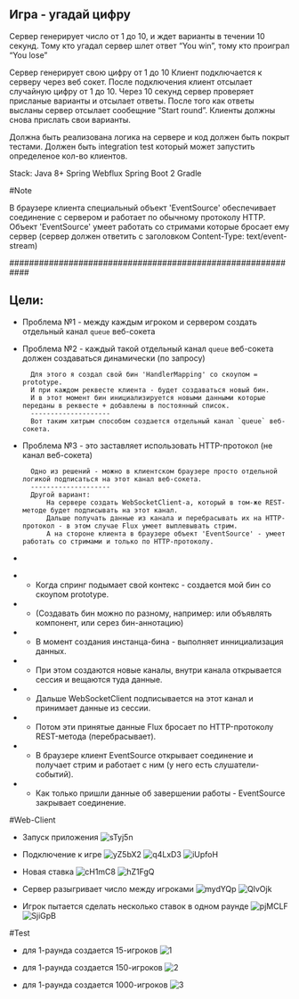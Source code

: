 
Игра - угадай цифру
-------------------

Сервер генерирует число от 1 до 10, и ждет варианты в течении 10 секунд.
Тому кто угадал сервер шлет ответ “You win”, тому кто проиграл “You lose”

Сервер генерирует свою цифру от 1 до 10
Клиент подключается к серверу через веб сокет.
После подключения клиент отсылает случайную цифру от 1 до 10.
Через 10 секунд сервер проверяет присланые варианты и отсылает ответы.
После того как ответы высланы сервер отсылает сообещние “Start round”.
Клиенты должны снова прислать свои варианты.

Должна быть реализована логика на сервере и код должен быть покрыт тестами.
Должен быть integration test который может запустить определеное кол-во клиентов.

Stack:
Java 8+
Spring Webflux
Spring Boot 2
Gradle



#Note

В браузере клиента специальный объект 'EventSource' обеспечивает соединение с сервером и работает по обычному протоколу HTTP.
Объект 'EventSource' умеет работать со стримами которые бросает ему сервер (сервер должен ответить с заголовком Content-Type: text/event-stream)

############################################################

Цели:
---
* Проблема №1 - между каждым игроком и сервером создать отдельный канал `queue` веб-сокета
* Проблема №2 - каждый такой отдельный канал `queue` веб-сокета должен создаваться динамически (по запросу)

        Для этого я создал свой бин 'HandlerMapping' со скоупом = prototype.
        И при каждом реквесте клиента - будет создаваться новый бин.
        И в этот момент бин инициализируется новыми данными которые переданы в реквесте + добавлены в постоянный список.
        --------------------
        Вот таким хитрым способом создается отдельный канал `queue` веб-сокета.

* Проблема №3 - это заставляет использовать HTTP-протокол (не канал веб-сокета)

        Одно из решений - можно в клиентском браузере просто отдельной логикой подписаться на этот канал веб-сокета.
        --------------------
        Другой вариант:
            На сервере создать WebSocketClient-а, который в том-же REST-методе будет подписывать на этот канал.
            Дальше получать данные из канала и перебрасывать их на HTTP-протокол - в этом случае Flux умеет выплевывать стрим.
            А на стороне клиента в браузере объект 'EventSource' - умеет работать со стримами и только по HTTP-протоколу.

* 

- - Когда спринг подымает свой контекс - создается мой бин со скоупом prototype.
- - (Создавать бин можно по разному, например: или объявлять компонент, или серез бин-аннотацию)
- - В момент создания инстанца-бина - выполняет иннициализация данных.
- - При этом создаются новые каналы, внутри канала открывается сессия и вещаются туда данные.
- - Дальше WebSocketClient подписывается на этот канал и принимает данные из сессии.
- - Потом эти принятые данные Flux бросает по HTTP-протоколу REST-метода (перебрасывает).
- - В браузере клиент EventSource открывает соединение и получает стрим и работает с ним (у него есть слушатели-событий).
- - Как только пришли данные об завершении работы - EventSource закрывает соединение.


#Web-Client

* Запуск приложения
![sTyj5n](tutorial/sTyj5n.jpg)

* Подключение к игре
![yZ5bX2](tutorial/yZ5bX2.jpg)
![q4LxD3](tutorial/q4LxD3.jpg)
![iUpfoH](tutorial/iUpfoH.jpg)

* Новая ставка
![cH1mC8](tutorial/cH1mC8.jpg)
![hZ1FgQ](tutorial/hZ1FgQ.jpg)

* Сервер разыгривает число между игроками
![mydYQp](tutorial/mydYQp.jpg)
![QlvOjk](tutorial/QlvOjk.jpg)

* Игрок пытается сделать несколько ставок в одном раунде
![pjMCLF](tutorial/pjMCLF.jpg)
![SjiGpB](tutorial/SjiGpB.jpg)


#Test

* для 1-раунда создается 15-игроков
    ![1](tutorial/1.jpg)

* для 1-раунда создается 150-игроков
    ![2](tutorial/2.jpg)

* для 1-раунда создается 1000-игроков
    ![3](tutorial/3.jpg)

